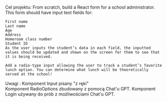 Cel projektu:
    From scratch, build a React form for a school administrator. This form should have input text fields for:

    First name
    Last name
    Age
    Address
    Homeroom class number
    Student ID
    As the user inputs the student’s data in each field, the inputted values should be updated and shown on the screen for them to see that it is being received.

    Add a radio-type input allowing the user to track a student’s favorite lunch option. You can determine what lunch will be theoretically served at the school!

Uwagi :
Komponent Input pisany "z ręki"<br>
Komponent RadioOptions zbudowany z pomocą Chat'u GPT.
Komponent Login używany do prób z możliwościami Chat'u GPT. 